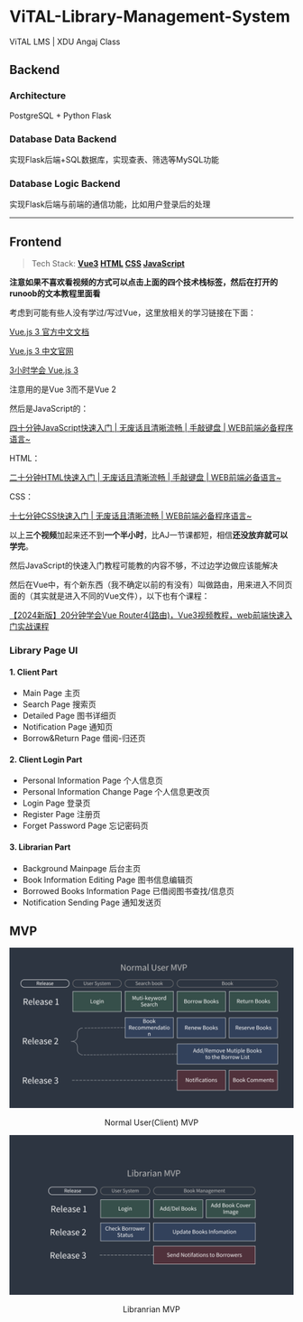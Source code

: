 # ViTAL-Library-Management-System
ViTAL LMS | XDU Angaj Class

## Backend

### Architecture

PostgreSQL + Python Flask

### Database Data Backend

实现Flask后端+SQL数据库，实现查表、筛选等MySQL功能

### Database Logic Backend

实现Flask后端与前端的通信功能，比如用户登录后的处理

---

## Frontend

> Tech Stack: **[Vue3](https://www.runoob.com/vue3/vue3-tutorial.html) [HTML](https://www.runoob.com/html/html-tutorial.html) [CSS](https://www.runoob.com/css/css-tutorial.html) [JavaScript](https://www.runoob.com/js/js-tutorial.html)**

**注意如果不喜欢看视频的方式可以点击上面的四个技术栈标签，然后在打开的runoob的文本教程里面看**

考虑到可能有些人没有学过/写过Vue，这里放相关的学习链接在下面：

[Vue.js 3 官方中文文档](https://cn.vuejs.org/guide/introduction.html)

[Vue.js 3 中文官网](https://cn.vuejs.org)

[3小时学会 Vue.js 3](https://www.bilibili.com/video/BV1nV411Q7RX)

注意用的是Vue 3而不是Vue 2

然后是JavaScript的：

[四十分钟JavaScript快速入门 | 无废话且清晰流畅 | 手敲键盘 | WEB前端必备程序语言~](https://www.bilibili.com/video/BV15L4y1a7or)

HTML：

[二十分钟HTML快速入门 | 无废话且清晰流畅 | 手敲键盘 | WEB前端必备语言~](https://www.bilibili.com/video/BV1jf4y1J7Ms)

CSS：

[十七分钟CSS快速入门 | 无废话且清晰流畅 | WEB前端必备程序语言~](https://www.bilibili.com/video/BV1Ci4y1W7H7/?share_source=copy_web&vd_source=fa107d698b8fe27394c408229e71ed06)

以上**三个视频**加起来还不到**一个半小时**，比AJ一节课都短，相信**还没放弃就可以学完**。

然后JavaScript的快速入门教程可能教的内容不够，不过边学边做应该能解决

然后在Vue中，有个新东西（我不确定以前的有没有）叫做路由，用来进入不同页面的（其实就是进入不同的Vue文件），以下也有个课程：

[【2024新版】20分钟学会Vue Router4(路由)，Vue3视频教程，web前端快速入门实战课程](https://www.bilibili.com/video/BV1xt421h7LC/?share_source=copy_web&vd_source=fa107d698b8fe27394c408229e71ed06)

### Library Page UI

#### 1. Client Part

+ Main Page 主页
+ Search Page 搜索页
+ Detailed Page 图书详细页
+ Notification Page 通知页
+ Borrow&Return Page 借阅-归还页

#### 2. Client Login Part

+ Personal Information Page 个人信息页
+ Personal Information Change Page 个人信息更改页
+ Login Page 登录页
+ Register Page 注册页
+ Forget Password Page 忘记密码页

#### 3. Librarian Part

+ Background Mainpage 后台主页
+ Book Information Editing Page 图书信息编辑页
+ Borrowed Books Information Page 已借阅图书查找/信息页
+ Notification Sending Page 通知发送页

## MVP

![MVP for Client Not Showing Here?](Imgs/MVP-NormalUser.png "Normal User(client)")

<center>Normal User(Client) MVP</center>

![MVP for Librarian Not Showing Here?](Imgs/MVP-Librarian.png "Librarian")

<center>Libranrian MVP</center>
